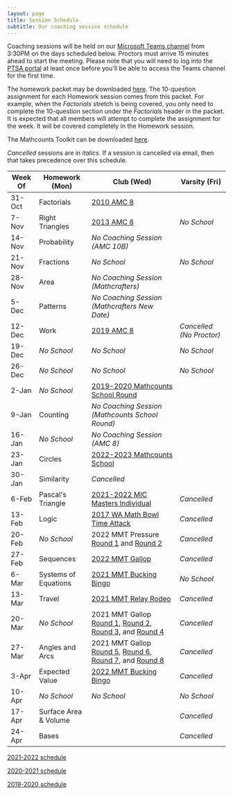 ```yaml
---
layout: page
title: Session Schedule
subtitle: Our coaching session schedule
---
```


Coaching sessions will be held on our 
[Microsoft Teams channel](https://teams.microsoft.com/l/channel/19%3a732a7f9358af4a37affd3f56a592fbee%40thread.tacv2/General?groupId=1820c33d-ed0b-4685-9f38-c1b24c841dad&tenantId=f2d61132-f6d6-42d2-b97f-caa2960fb0f7)
from 3:30PM on the days scheduled below. Proctors must arrive 15 minutes ahead to start the meeting. Please note that you will need to log into the 
[PTSA portal](https://rmsptsa.sharepoint.com/sites/MathClub) at least once before you'll be able to access the Teams channel for the first time.

The homework packet may be downloaded [here](/files/Homework%20Packet.pdf). The 10-question assignment for each Homework
session comes from this packet. For example, when the _Factorials_ stretch is being covered, you only need to complete the 10-question
section under the _Factorials_ header in the packet. It is expected that all members will attempt to complete the assignment 
for the week. It will be covered completely in the Homework session.

The Mathcounts Toolkit can be downloaded [here](/files/Mathcounts%20Toolkit.pdf).

_Cancelled_ sessions are in _italics_. If a session is cancelled via email, then that takes precedence over this schedule.

| Week Of	| Homework (Mon)		| Club (Wed)  | Varsity (Fri) |
| ----------|-------------			| ----------- | ----------- |
| 31-Oct	| Factorials			| [2010 AMC 8](https://artofproblemsolving.com/wiki/index.php/2010_AMC_8_Problems) |  |
| 7-Nov 	| Right Triangles		| [2013 AMC 8](https://artofproblemsolving.com/wiki/index.php/2013_AMC_8_Problems) | _No School_ |
| 14-Nov	| Probability			| _No Coaching Session (AMC 10B)_ |  |
| 21-Nov	| Fractions				| _No School_ | _No School_ |
| 28-Nov	| Area					| _No Coaching Session (Mathcrafters)_ |  |
| 5-Dec		| Patterns				| _No Coaching Session (Mathcrafters New Date)_ |  |
| 12-Dec	| Work					| [2019 AMC 8](https://artofproblemsolving.com/wiki/index.php/2019_AMC_8_Problems) | _Cancelled (No Proctor)_ |
| 19-Dec	| _No School_    		| _No School_ | _No School_ |
| 26-Dec	| _No School_			| _No School_ | _No School_ |
| 2-Jan		| _No School_ 			| [2019-2020 Mathcounts School Round](/files/RMS%201920M%20Exam.pdf) |  |
| 9-Jan		| Counting				| _No Coaching Session (Mathcounts School Round)_ |  |
| 16-Jan	| _No School_			| _No Coaching Session (AMC 8)_ |  |
| 23-Jan	| Circles				| [2022-2023 Mathcounts School](/files/RMS%202223M%20Exam.pdf) |  |
| 30-Jan	| Similarity			| _Cancelled_ |  |
| 6-Feb		| Pascal's Triangle		| [2021-2022 MIC Masters Individual](http://www.academicsarecool.com/assets/samples/2021-2022_8th_Masters_tests.pdf) | _Cancelled_ |
| 13-Feb	| Logic					| [2017 WA Math Bowl Time Attack](https://www.wastudentmath.org/contests/mathbowl/2016.aspx) | _Cancelled_ |
| 20-Feb	| _No School_ 			| 2022 MMT Pressure [Round 1](https://mustangmath.com/archive/2022/Pressure1Problems.pdf) and [Round 2](https://mustangmath.com/archive/2022/Pressure2Problems.pdf) | _Cancelled_ |
| 27-Feb	| Sequences				| [2022 MMT Gallop](https://mustangmath.com/archive/2022/GallopProblems.pdf) | _Cancelled_ |
| 6-Mar	    | Systems of Equations	| [2021 MMT Bucking Bingo](https://mustangmath.com/archive/2021/BuckingBingo.pdf) | _No School_ |
| 13-Mar	| Travel    			| [2021 MMT Relay Rodeo](https://mustangmath.com/archive/2021/RelayRodeo.pdf) | _Cancelled_ |
| 20-Mar	| _No School_			| 2021 MMT Gallop [Round 1](https://mustangmath.com/archive/2021/Gallop%20Set%201.pdf), [Round 2](https://mustangmath.com/archive/2021/Gallop%20Set%202.pdf), [Round 3](https://mustangmath.com/archive/2021/Gallop%20Set%203.pdf), and [Round 4](https://mustangmath.com/archive/2021/Gallop%20Set%204.pdf) | _Cancelled_ |
| 27-Mar	| Angles and Arcs		| 2021 MMT Gallop [Round 5](https://mustangmath.com/archive/2021/Gallop%20Set%205.pdf), [Round 6](https://mustangmath.com/archive/2021/Gallop%20Set%206.pdf), [Round 7](https://mustangmath.com/archive/2021/Gallop%20Set%207.pdf), and [Round 8](https://mustangmath.com/archive/2021/Gallop%20Set%208.pdf) | _Cancelled_ |
| 3-Apr		| Expected Value		| [2022 MMT Bucking Bingo](https://mustangmath.com/archive/2022/BuckingBingoProblems.pdf) | _Cancelled_ |
| 10-Apr	| _No School_			|  _No School_ | _No School_ |
| 17-Apr	| Surface Area & Volume |  | _Cancelled_ |
| 24-Apr	| Bases					|  | _Cancelled_ |

[2021-2022 schedule](/schedule-2122.md)

[2020-2021 schedule](/schedule-2021.md)

[2019-2020 schedule](/schedule-1920.md)
